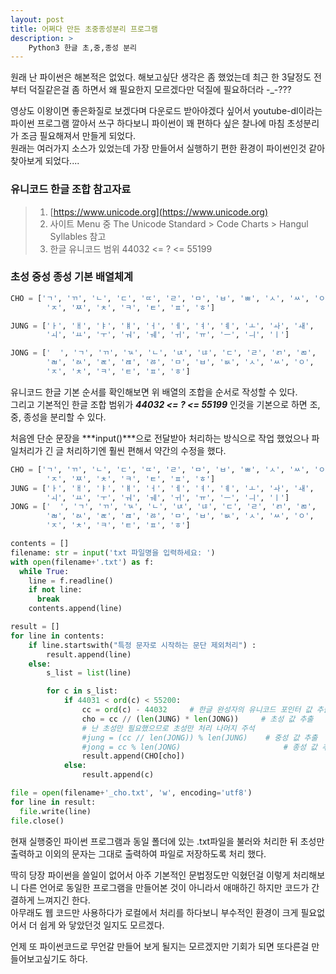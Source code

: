 ```yaml
---
layout: post
title: 어쩌다 만든 초중종성분리 프로그램
description: >
    Python3 한글 초,중,종성 분리
---
```


원래 난 파이썬은 해본적은 없었다.
해보고싶단 생각은 좀 했었는데 최근 한 3달정도 전부터 덕질같은걸 좀 하면서 왜 필요한지 모르겠다만 덕질에 필요하더라 -_-???

영상도 이왕이면 좋은화질로 보겠다며 다운로드 받아야겠다 싶어서 youtube-dl이라는 파이썬 프로그램 깔아서 쓰구 하다보니 파이썬이 꽤 편하다 싶은 찰나에 마침 초성분리가 조금 필요해져서 만들게 되었다.  
원래는 여러가지 소스가 있었는데 가장 만들어서 실행하기 편한 환경이 파이썬인것 같아 찾아보게 되었다....

### 유니코드 한글 조합 참고자료
>1. [https://www.unicode.org](https://www.unicode.org)
>1. 사이트 Menu 중 The Unicode Standard > Code Charts > Hangul Syllables 참고
>1. 한글 유니코드 범위 44032 <= ? <= 55199

### 초성 중성 종성 기본 배열체계
~~~python
CHO = ['ㄱ', 'ㄲ', 'ㄴ', 'ㄷ', 'ㄸ', 'ㄹ', 'ㅁ', 'ㅂ', 'ㅃ', 'ㅅ', 'ㅆ', 'ㅇ', 
        'ㅈ', 'ㅉ', 'ㅊ', 'ㅋ', 'ㅌ', 'ㅍ', 'ㅎ']

JUNG = ['ㅏ', 'ㅐ', 'ㅑ', 'ㅒ', 'ㅓ', 'ㅔ', 'ㅕ', 'ㅖ', 'ㅗ', 'ㅘ', 'ㅙ', 
        'ㅚ', 'ㅛ', 'ㅜ', 'ㅝ', 'ㅞ', 'ㅟ', 'ㅠ', 'ㅡ', 'ㅢ', 'ㅣ']

JONG = ['  ', 'ㄱ', 'ㄲ', 'ㄳ', 'ㄴ', 'ㄵ', 'ㄶ', 'ㄷ', 'ㄹ', 'ㄺ', 'ㄻ', 
        'ㄼ', 'ㄽ', 'ㄾ', 'ㄿ', 'ㅀ', 'ㅁ', 'ㅂ', 'ㅄ', 'ㅅ', 'ㅆ', 'ㅇ', 
        'ㅈ', 'ㅊ', 'ㅋ', 'ㅌ', 'ㅍ', 'ㅎ']
~~~

유니코드 한글 기본 순서를 확인해보면 위 배열의 조합을 순서로 작성할 수 있다.  
그리고 기본적인 한글 조합 범위가 ***44032 <= ? <= 55199*** 인것을 기본으로 하면 조, 중, 종성을 분리할 수 있다.

처음엔 단순 문장을 ***input()***으로 전달받아 처리하는 방식으로 작업 했었으나 파일처리가 긴 글 처리하기엔 훨씬 편해서 약간의 수정을 했다.

~~~python
CHO = ['ㄱ', 'ㄲ', 'ㄴ', 'ㄷ', 'ㄸ', 'ㄹ', 'ㅁ', 'ㅂ', 'ㅃ', 'ㅅ', 'ㅆ', 'ㅇ', 
        'ㅈ', 'ㅉ', 'ㅊ', 'ㅋ', 'ㅌ', 'ㅍ', 'ㅎ']
JUNG = ['ㅏ', 'ㅐ', 'ㅑ', 'ㅒ', 'ㅓ', 'ㅔ', 'ㅕ', 'ㅖ', 'ㅗ', 'ㅘ', 'ㅙ', 
        'ㅚ', 'ㅛ', 'ㅜ', 'ㅝ', 'ㅞ', 'ㅟ', 'ㅠ', 'ㅡ', 'ㅢ', 'ㅣ']
JONG = ['  ', 'ㄱ', 'ㄲ', 'ㄳ', 'ㄴ', 'ㄵ', 'ㄶ', 'ㄷ', 'ㄹ', 'ㄺ', 'ㄻ', 
        'ㄼ', 'ㄽ', 'ㄾ', 'ㄿ', 'ㅀ', 'ㅁ', 'ㅂ', 'ㅄ', 'ㅅ', 'ㅆ', 'ㅇ', 
        'ㅈ', 'ㅊ', 'ㅋ', 'ㅌ', 'ㅍ', 'ㅎ']

contents = []
filename: str = input('txt 파일명을 입력하세요: ')
with open(filename+'.txt') as f:
  while True:
    line = f.readline()
    if not line:
      break
    contents.append(line)

result = []
for line in contents:
    if line.startswith("특정 문자로 시작하는 문단 제외처리") :
        result.append(line)
    else:
        s_list = list(line)

        for c in s_list:
            if 44031 < ord(c) < 55200:
                cc = ord(c) - 44032     # 한글 완성자의 유니코드 포인터 값 추출
                cho = cc // (len(JUNG) * len(JONG))     # 초성 값 추출
                # 난 초성만 필요했으므로 초성만 처리 나머지 주석
                #jung = (cc // len(JONG)) % len(JUNG)    # 중성 값 추출
                #jong = cc % len(JONG)                       # 종성 값 추출
                result.append(CHO[cho])
            else:
                result.append(c)

file = open(filename+'_cho.txt', 'w', encoding='utf8')
for line in result:
  file.write(line)
file.close()
~~~

현재 실행중인 파이썬 프로그램과 동일 폴더에 있는 .txt파일을 불러와 처리한 뒤 초성만 출력하고 이외의 문자는 그대로 출력하여 파일로 저장하도록 처리 했다.


딱히 당장 파이썬을 쓸일이 없어서 아주 기본적인 문법정도만 익혔던걸 이렇게 처리해보니 다른 언어로 동일한 프로그램을 만들어본 것이 아니라서 애매하긴 하지만 코드가 간결하게 느껴지긴 한다.   
아무래도 웹 코드만 사용하다가 로컬에서 처리를 하다보니 부수적인 환경이 크게 필요없어서 더 쉽게 와 닿았던것 일지도 모르겠다.

언제 또 파이썬코드로 무언갈 만들어 보게 될지는 모르겠지만 기회가 되면 또다른걸 만들어보고싶기도 하다.
